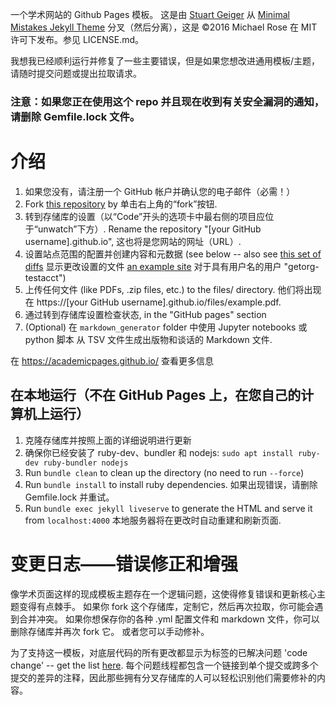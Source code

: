 一个学术网站的 Github Pages 模板。 这是由 [Stuart Geiger](https://github.com/staeiou) 从 [Minimal Mistakes Jekyll Theme](https://mmistakes.github.io/minimal-mistakes/) 分叉（然后分离），这是 ©2016 Michael Rose 在 MIT 许可下发布。参见 LICENSE.md。

我想我已经顺利运行并修复了一些主要错误，但是如果您想改进通用模板/主题，请随时提交问题或提出拉取请求。

### 注意：如果您正在使用这个 repo 并且现在收到有关安全漏洞的通知，请删除 Gemfile.lock 文件。

# 介绍

1. 如果您没有，请注册一个 GitHub 帐户并确认您的电子邮件（必需！）
1. Fork [this repository](https://github.com/academicpages/academicpages.github.io) by 单击右上角的“fork”按钮. 
1. 转到存储库的设置（以“Code”开头的选项卡中最右侧的项目应位于“unwatch”下方）. Rename the repository "[your GitHub username].github.io", 这也将是您网站的网址（URL）.
1. 设置站点范围的配置并创建内容和元数据 (see below -- also see [this set of diffs](http://archive.is/3TPas) 显示更改设置的文件 [an example site](https://getorg-testacct.github.io) 对于具有用户名的用户 "getorg-testacct")
1. 上传任何文件 (like PDFs, .zip files, etc.) to the files/ directory. 他们将出现在 https://[your GitHub username].github.io/files/example.pdf.  
1. 通过转到存储库设置检查状态, in the "GitHub pages" section
1. (Optional) 在 `markdown_generator` folder 中使用 Jupyter notebooks 或 python 脚本 从 TSV 文件生成出版物和谈话的 Markdown 文件.

在 https://academicpages.github.io/ 查看更多信息

## 在本地运行（不在 GitHub Pages 上，在您自己的计算机上运行）

1. 克隆存储库并按照上面的详细说明进行更新
1. 确保你已经安装了 ruby​​-dev、bundler 和 nodejs: `sudo apt install ruby-dev ruby-bundler nodejs`
1. Run `bundle clean` to clean up the directory (no need to run `--force`)
1. Run `bundle install` to install ruby dependencies. 如果出现错误，请删除 Gemfile.lock 并重试。
1. Run `bundle exec jekyll liveserve` to generate the HTML and serve it from `localhost:4000` 本地服务器将在更改时自动重建和刷新页面.

# 变更日志——错误修正和增强

像学术页面这样的现成模板主题存在一个逻辑问题，这使得修复错误和更新核心主题变得有点棘手。 如果你 fork 这个存储库，定制它，然后再次拉取，你可能会遇到合并冲突。 如果你想保存你的各种 .yml 配置文件和 markdown 文件，你可以删除存储库并再次 fork 它。 或者您可以手动修补。

为了支持这一模板，对底层代码的所有更改都显示为标签的已解决问题 'code change' -- get the list [here](https://github.com/academicpages/academicpages.github.io/issues?q=is%3Aclosed%20is%3Aissue%20label%3A%22code%20change%22%20). 每个问题线程都包含一个链接到单个提交或跨多个提交的差异的注释，因此那些拥有分叉存储库的人可以轻松识别他们需要修补的内容。
